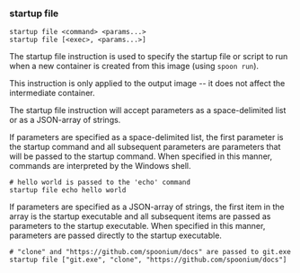 ### startup file

```
startup file <command> <params...>
startup file [<exec>, <params...>]
```

The startup file instruction is used to specify the startup file or script to run when a new container is created from this image (using `spoon run`). 

This instruction is only applied to the output image -- it does not affect the intermediate container. 

The startup file instruction will accept parameters as a space-delimited list or as a JSON-array of strings. 

If parameters are specified as a space-delimited list, the first parameter is the startup command and all subsequent parameters are parameters that will be passed to the startup command. When specified in this manner, commands are interpreted by the Windows shell. 

```
# hello world is passed to the 'echo' command
startup file echo hello world
```

If parameters are specified as a JSON-array of strings, the first item in the array is the startup executable and all subsequent items are passed as parameters to the startup executable.  When specified in this manner, parameters are passed directly to the startup executable. 

```
# "clone" and "https://github.com/spoonium/docs" are passed to git.exe
startup file ["git.exe", "clone", "https://github.com/spoonium/docs"]
```